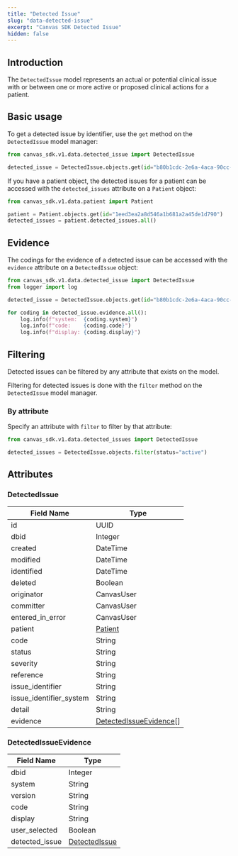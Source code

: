 ```yaml
---
title: "Detected Issue"
slug: "data-detected-issue"
excerpt: "Canvas SDK Detected Issue"
hidden: false
---
```


## Introduction

The `DetectedIssue` model represents an actual or potential clinical issue with or between one or more active or proposed clinical actions for a patient.

## Basic usage

To get a detected issue by identifier, use the `get` method on the `DetectedIssue` model manager:

```python
from canvas_sdk.v1.data.detected_issue import DetectedIssue

detected_issue = DetectedIssue.objects.get(id="b80b1cdc-2e6a-4aca-90cc-ebc02e683f35")
```

If you have a patient object, the detected issues for a patient can be accessed with the `detected_issues` attribute on a `Patient` object:

```python
from canvas_sdk.v1.data.patient import Patient

patient = Patient.objects.get(id="1eed3ea2a8d546a1b681a2a45de1d790")
detected_issues = patient.detected_issues.all()
```

## Evidence

The codings for the evidence of a detected issue can be accessed with the `evidence` attribute on a `DetectedIssue` object:

```python
from canvas_sdk.v1.data.detected_issue import DetectedIssue
from logger import log

detected_issue = DetectedIssue.objects.get(id="b80b1cdc-2e6a-4aca-90cc-ebc02e683f35")

for coding in detected_issue.evidence.all():
    log.info(f"system:  {coding.system}")
    log.info(f"code:    {coding.code}")
    log.info(f"display: {coding.display}")
```

## Filtering

Detected issues can be filtered by any attribute that exists on the model.

Filtering for detected issues is done with the `filter` method on the `DetectedIssue` model manager.

### By attribute

Specify an attribute with `filter` to filter by that attribute:

```python
from canvas_sdk.v1.data.detected_issues import DetectedIssue

detected_issues = DetectedIssue.objects.filter(status="active")
```

## Attributes

### DetectedIssue

| Field Name              | Type                                              |
|-------------------------|---------------------------------------------------|
| id                      | UUID                                              |
| dbid                    | Integer                                           |
| created                 | DateTime                                          |
| modified                | DateTime                                          |
| identified              | DateTime                                          |
| deleted                 | Boolean                                           |
| originator              | CanvasUser                                        |
| committer               | CanvasUser                                        |
| entered_in_error        | CanvasUser                                        |
| patient                 | [Patient](/sdk/data-patient/#patient)             |
| code                    | String                                            |
| status                  | String                                            |
| severity                | String                                            |
| reference               | String                                            |
| issue_identifier        | String                                            |
| issue_identifier_system | String                                            |
| detail                  | String                                            |
| evidence                | [DetectedIssueEvidence](#detectedissueevidence)[] |

### DetectedIssueEvidence

| Field Name     | Type                            |
|----------------|---------------------------------|
| dbid           | Integer                         |
| system         | String                          |
| version        | String                          |
| code           | String                          |
| display        | String                          |
| user_selected  | Boolean                         |
| detected_issue | [DetectedIssue](#detectedissue) |

<br/>
<br/>
<br/>
